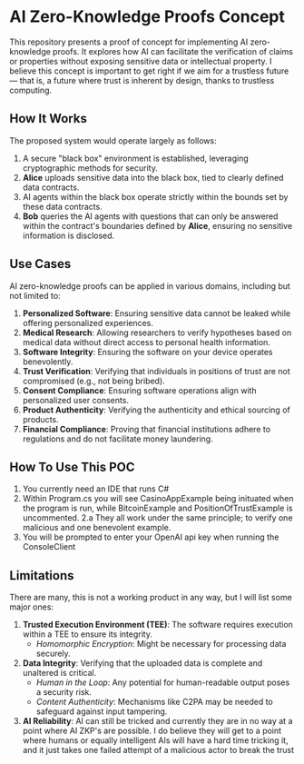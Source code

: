 # AI Zero-Knowledge Proofs Concept

This repository presents a proof of concept for implementing AI zero-knowledge proofs. It explores how AI can facilitate the verification of claims or properties without exposing sensitive data or intellectual property.
I believe this concept is important to get right if we aim for a trustless future — that is, a future where trust is inherent by design, thanks to trustless computing.

## How It Works

The proposed system would operate largely as follows:

1. A secure "black box" environment is established, leveraging cryptographic methods for security.
2. **Alice** uploads sensitive data into the black box, tied to clearly defined data contracts.
3. AI agents within the black box operate strictly within the bounds set by these data contracts.
4. **Bob** queries the AI agents with questions that can only be answered within the contract's boundaries defined by **Alice**, ensuring no sensitive information is disclosed.

## Use Cases

AI zero-knowledge proofs can be applied in various domains, including but not limited to:

1. **Personalized Software**: Ensuring sensitive data cannot be leaked while offering personalized experiences.
2. **Medical Research**: Allowing researchers to verify hypotheses based on medical data without direct access to personal health information.
3. **Software Integrity**: Ensuring the software on your device operates benevolently.
4. **Trust Verification**: Verifying that individuals in positions of trust are not compromised (e.g., not being bribed).
5. **Consent Compliance**: Ensuring software operations align with personalized user consents.
6. **Product Authenticity**: Verifying the authenticity and ethical sourcing of products.
7. **Financial Compliance**: Proving that financial institutions adhere to regulations and do not facilitate money laundering.

## How To Use This POC
1. You currently need an IDE that runs C#
2. Within Program.cs you will see CasinoAppExample being inituated when the program is run, while BitcoinExample and PositionOfTrustExample is uncommented.
2.a They all work under the same principle; to verify one malicious and one benevolent example.
3. You will be prompted to enter your OpenAI api key when running the ConsoleClient

## Limitations

There are many, this is not a working product in any way, but I will list some major ones:

1. **Trusted Execution Environment (TEE)**: The software requires execution within a TEE to ensure its integrity.
   - *Homomorphic Encryption*: Might be necessary for processing data securely.
2. **Data Integrity**: Verifying that the uploaded data is complete and unaltered is critical.
   - *Human in the Loop*: Any potential for human-readable output poses a security risk.
   - *Content Authenticity*: Mechanisms like C2PA may be needed to safeguard against input tampering.
3. **AI Reliability**: AI can still be tricked and currently they are in no way at a point where AI ZKP's are possible. I do believe they will get to a point where humans or equally intelligent AIs will have a hard time tricking it, and it just takes one failed attempt of a malicious actor to break the trust
